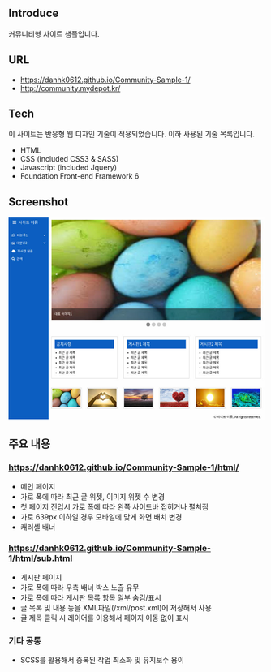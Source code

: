 ## Introduce

커뮤니티형 사이트 샘플입니다.

## URL

- https://danhk0612.github.io/Community-Sample-1/
- http://community.mydepot.kr/

## Tech

이 사이트는 반응형 웹 디자인 기술이 적용되었습니다.
이하 사용된 기술 목록입니다.

- HTML
- CSS (included CSS3 & SASS)
- Javascript (included Jquery)
- Foundation Front-end Framework 6

## Screenshot

![스크린샷](https://github.com/danhk0612/Community-Sample-1/raw/master/img/sample1.jpg) 

## 주요 내용

### https://danhk0612.github.io/Community-Sample-1/html/

- 메인 페이지
- 가로 폭에 따라 최근 글 위젯, 이미지 위젯 수 변경
- 첫 페이지 진입시 가로 폭에 따라 왼쪽 사이드바 접히거나 펼쳐짐
- 가로 639px 이하일 경우 모바일에 맞게 화면 배치 변경
- 캐러셀 배너

### https://danhk0612.github.io/Community-Sample-1/html/sub.html

- 게시판 페이지
- 가로 폭에 따라 우측 배너 박스 노출 유무
- 가로 폭에 따라 게시판 목록 항목 일부 숨김/표시
- 글 목록 및 내용 등을 XML파일(/xml/post.xml)에 저장해서 사용
- 글 제목 클릭 시 레이어를 이용해서 페이지 이동 없이 표시

### 기타 공통

- SCSS를 활용해서 중복된 작업 최소화 및 유지보수 용이